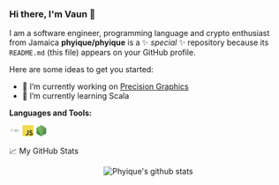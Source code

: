 ### Hi there, I'm Vaun 👋

I am a software engineer, programming language and crypto enthusiast from Jamaica
**phyique/phyique** is a ✨ _special_ ✨ repository because its `README.md` (this file) appears on your GitHub profile.

Here are some ideas to get you started:

- 🔭 I’m currently working on [Precision Graphics](https://github.com/phyique/PrecisionGraphics)
- 🌱 I’m currently learning Scala

**Languages and Tools:**  

<code><img height="20" src="https://raw.githubusercontent.com/github/explore/80688e429a7d4ef2fca1e82350fe8e3517d3494d/topics/java/java.png"></code>
<code><img height="20" src="https://raw.githubusercontent.com/github/explore/80688e429a7d4ef2fca1e82350fe8e3517d3494d/topics/javascript/javascript.png"></code>
<code><img height="20" src="https://raw.githubusercontent.com/github/explore/80688e429a7d4ef2fca1e82350fe8e3517d3494d/topics/nodejs/nodejs.png"></code>    

📈 My GitHub Stats

<p align="center"> <img src="https://github-readme-stats.vercel.app/api?username=phyique&show_icons=true&include_all_commits=true&theme=dracula" alt="Phyique's github stats" />
